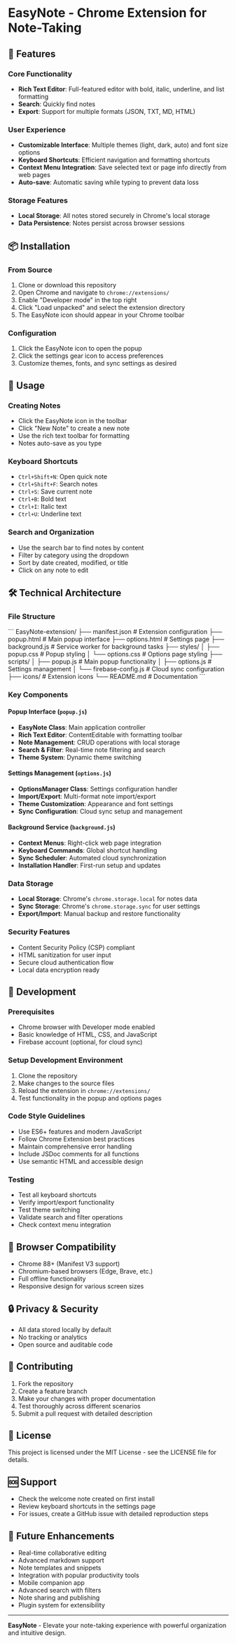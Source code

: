 # EasyNote - Chrome Extension for Note-Taking


## 🚀 Features

### Core Functionality
- **Rich Text Editor**: Full-featured editor with bold, italic, underline, and list formatting
- **Search**: Quickly find notes
- **Export**: Support for multiple formats (JSON, TXT, MD, HTML)

### User Experience
- **Customizable Interface**: Multiple themes (light, dark, auto) and font size options
- **Keyboard Shortcuts**: Efficient navigation and formatting shortcuts
- **Context Menu Integration**: Save selected text or page info directly from web pages
- **Auto-save**: Automatic saving while typing to prevent data loss

### Storage Features
- **Local Storage**: All notes stored securely in Chrome's local storage
- **Data Persistence**: Notes persist across browser sessions

## 📦 Installation

### From Source
1. Clone or download this repository
2. Open Chrome and navigate to `chrome://extensions/`
3. Enable "Developer mode" in the top right
4. Click "Load unpacked" and select the extension directory
5. The EasyNote icon should appear in your Chrome toolbar

### Configuration
1. Click the EasyNote icon to open the popup
2. Click the settings gear icon to access preferences
3. Customize themes, fonts, and sync settings as desired

## 🎯 Usage

### Creating Notes
- Click the EasyNote icon in the toolbar
- Click "New Note" to create a new note
- Use the rich text toolbar for formatting
- Notes auto-save as you type

### Keyboard Shortcuts
- `Ctrl+Shift+N`: Open quick note
- `Ctrl+Shift+F`: Search notes
- `Ctrl+S`: Save current note
- `Ctrl+B`: Bold text
- `Ctrl+I`: Italic text
- `Ctrl+U`: Underline text


### Search and Organization
- Use the search bar to find notes by content
- Filter by category using the dropdown
- Sort by date created, modified, or title
- Click on any note to edit

## 🛠️ Technical Architecture

### File Structure
\`\`\`
EasyNote-extension/
├── manifest.json              # Extension configuration
├── popup.html                 # Main popup interface
├── options.html              # Settings page
├── background.js             # Service worker for background tasks
├── styles/
│   ├── popup.css            # Popup styling
│   └── options.css          # Options page styling
├── scripts/
│   ├── popup.js             # Main popup functionality
│   ├── options.js           # Settings management
│   └── firebase-config.js   # Cloud sync configuration
├── icons/                   # Extension icons
└── README.md               # Documentation
\`\`\`

### Key Components

#### Popup Interface (`popup.js`)
- **EasyNote Class**: Main application controller
- **Rich Text Editor**: ContentEditable with formatting toolbar
- **Note Management**: CRUD operations with local storage
- **Search & Filter**: Real-time note filtering and search
- **Theme System**: Dynamic theme switching

#### Settings Management (`options.js`)
- **OptionsManager Class**: Settings configuration handler
- **Import/Export**: Multi-format note import/export
- **Theme Customization**: Appearance and font settings
- **Sync Configuration**: Cloud sync setup and management

#### Background Service (`background.js`)
- **Context Menus**: Right-click web page integration
- **Keyboard Commands**: Global shortcut handling
- **Sync Scheduler**: Automated cloud synchronization
- **Installation Handler**: First-run setup and updates

### Data Storage
- **Local Storage**: Chrome's `chrome.storage.local` for notes data
- **Sync Storage**: Chrome's `chrome.storage.sync` for user settings
- **Export/Import**: Manual backup and restore functionality

### Security Features
- Content Security Policy (CSP) compliant
- HTML sanitization for user input
- Secure cloud authentication flow
- Local data encryption ready

## 🔧 Development

### Prerequisites
- Chrome browser with Developer mode enabled
- Basic knowledge of HTML, CSS, and JavaScript
- Firebase account (optional, for cloud sync)

### Setup Development Environment
1. Clone the repository
2. Make changes to the source files
3. Reload the extension in `chrome://extensions/`
4. Test functionality in the popup and options pages

### Code Style Guidelines
- Use ES6+ features and modern JavaScript
- Follow Chrome Extension best practices
- Maintain comprehensive error handling
- Include JSDoc comments for all functions
- Use semantic HTML and accessible design

### Testing
- Test all keyboard shortcuts
- Verify import/export functionality
- Test theme switching
- Validate search and filter operations
- Check context menu integration


## 📱 Browser Compatibility
- Chrome 88+ (Manifest V3 support)
- Chromium-based browsers (Edge, Brave, etc.)
- Full offline functionality
- Responsive design for various screen sizes

## 🔒 Privacy & Security
- All data stored locally by default
- No tracking or analytics
- Open source and auditable code

## 🤝 Contributing
1. Fork the repository
2. Create a feature branch
3. Make your changes with proper documentation
4. Test thoroughly across different scenarios
5. Submit a pull request with detailed description

## 📄 License
This project is licensed under the MIT License - see the LICENSE file for details.

## 🆘 Support
- Check the welcome note created on first install
- Review keyboard shortcuts in the settings page
- For issues, create a GitHub issue with detailed reproduction steps

## 🚀 Future Enhancements
- Real-time collaborative editing
- Advanced markdown support
- Note templates and snippets
- Integration with popular productivity tools
- Mobile companion app
- Advanced search with filters
- Note sharing and publishing
- Plugin system for extensibility

---

**EasyNote** - Elevate your note-taking experience with powerful organization and intuitive design.
